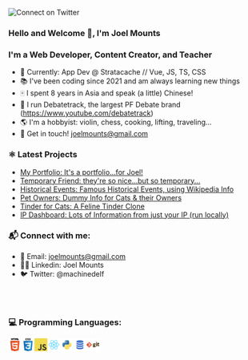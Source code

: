 
<!--
**xeonstaff/xeonstaff** is a ✨ _special_ ✨ repository because its `README.md` (this file) appears on your GitHub profile.

Here are some ideas to get<!-- <img align="center" src="https://pbs.twimg.com/profile_banners/1951820972/1611850287/1080x360" /> -->
![Connect on Twitter](https://img.shields.io/twitter/follow/machinedelf?logo=Twitter&color=1DA1F2&style=for-the-badge)

### Hello and Welcome 👋, I'm Joel Mounts

### I'm a Web Developer, Content Creator, and Teacher
- 📍 Currently: App Dev @ Stratacache // Vue, JS, TS, CSS
- 📚 I've been coding since 2021 and am always learning new things
- 🀄 I spent 8 years in Asia and speak (a little) Chinese!
- 🐆 I run Debatetrack, the largest PF Debate brand (https://www.youtube.com/debatetrack)
- 🌎 I'm a hobbyist: violin, chess, cooking, lifting, traveling...
- 🔎 Get in touch! joelmounts@gmail.com


### ⚛️ Latest Projects
<!-- React:START -->
- [My Portfolio: It's a portfolio...for Joel!](https://joel--portfolio.herokuapp.com/)
- [Temporary Friend: they're so nice...but so temporary...](https://tempfriend-ay7fpl9yv-xeonstaff.vercel.app/)
- [Historical Events: Famous Historical Events, using Wikipedia Info](https://react-births-and-deaths-o3xbe3rz1-xeonstaff.vercel.app/births)
- [Pet Owners: Dummy Info for Cats & their Owners]([http://cat-pix.herokuapp.com/](https://react-cat-app-lilac.vercel.app/))
- [Tinder for Cats: A Feline Tinder Clone](https://react-tinder-for-cats-7k6i87286-xeonstaff.vercel.app/)
- [IP Dashboard: Lots of Information from just your IP (run locally)](https://github.com/xeonstaff/ip-dashboard)
<!-- React:END -->

### 📬 Connect with me:
-  📧 Email: joelmounts@gmail.com
-  🧑‍💼 Linkedin: Joel Mounts 
-  🐦 Twitter: @machinedelf

<br />
<br />

### 💻 Programming Languages:
<img align="left" target="_blank" alt="HTML" width="26px" src="https://raw.githubusercontent.com/github/explore/80688e429a7d4ef2fca1e82350fe8e3517d3494d/topics/html/html.png" />
<img align="left" target="_blank" alt="CSS" width="26px" src="https://raw.githubusercontent.com/github/explore/80688e429a7d4ef2fca1e82350fe8e3517d3494d/topics/css/css.png" />
<img align="left" target="_blank" alt="JavaScript" width="26px" src="https://raw.githubusercontent.com/github/explore/80688e429a7d4ef2fca1e82350fe8e3517d3494d/topics/javascript/javascript.png" />
<img align="left" target="_blank" alt="React" width="26px" src="https://raw.githubusercontent.com/github/explore/80688e429a7d4ef2fca1e82350fe8e3517d3494d/topics/react/react.png" />
<img align="left" target="_blank" alt="Python" width="26px" src="https://raw.githubusercontent.com/github/explore/80688e429a7d4ef2fca1e82350fe8e3517d3494d/topics/python/python.png" />
<img align="left" target="_blank" alt="SQL" width="26px" src="https://raw.githubusercontent.com/github/explore/80688e429a7d4ef2fca1e82350fe8e3517d3494d/topics/sql/sql.png" />
<img align="left" target="_blank" alt="git" width="26px" src="https://raw.githubusercontent.com/github/explore/80688e429a7d4ef2fca1e82350fe8e3517d3494d/topics/git/git.png" />

<br />
<br />
